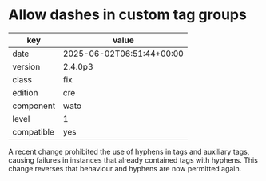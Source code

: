 [//]: # (werk v2)
# Allow dashes in custom tag groups

key        | value
---------- | ---
date       | 2025-06-02T06:51:44+00:00
version    | 2.4.0p3
class      | fix
edition    | cre
component  | wato
level      | 1
compatible | yes

A recent change prohibited the use of hyphens in tags and auxiliary tags,
causing failures in instances that already contained tags with hyphens.
This change reverses that behaviour and hyphens are now permitted again.


